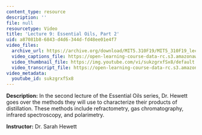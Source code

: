 ```yaml
---
content_type: resource
description: ''
file: null
resourcetype: Video
title: 'Lecture 9: Essential Oils, Part 2'
uid: a87081b8-6843-d4d6-344d-fd48ee01e4f7
video_files:
  archive_url: https://archive.org/download/MIT5.310F19/MIT5_310F19_lec09_300k.mp4
  video_captions_file: https://open-learning-course-data-rc.s3.amazonaws.com/5-310-laboratory-chemistry-fall-2019/7585cb3a2467541da29af0d8b8d40389_sukzgrxfSx8.vtt
  video_thumbnail_file: https://img.youtube.com/vi/sukzgrxfSx8/default.jpg
  video_transcript_file: https://open-learning-course-data-rc.s3.amazonaws.com/5-310-laboratory-chemistry-fall-2019/25cb4fedaf13b9208b6870fd5e738d5a_sukzgrxfSx8.pdf
video_metadata:
  youtube_id: sukzgrxfSx8
---
```


**Description:** In the second lecture of the Essential Oils series, Dr. Hewett goes over the methods they will use to characterize their products of distillation. These methods include refractometry, gas chromatography, infrared spectroscopy, and polarimetry. 

**Instructor:** Dr. Sarah Hewett